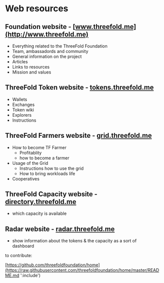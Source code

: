# Web resources

## Foundation website - [www.threefold.me](http://www.threefold.me)

- Everything related to the ThreeFold Foundation
- Team, ambassadords and community
- General information on the project
- Articles
- Links to resources
- Mission and values


## ThreeFold Token website - [tokens.threefold.me](https://tokens.threefold.me)

- Wallets
- Exchanges
- Token wiki
- Explorers
- Instructions

## ThreeFold Farmers website - [grid.threefold.me](https://www.tffarmers.com/)

- How to become TF Farmer
    - Profitablity
    - how to become a farmer
- Usage of the Grid
    - Instructions how to use the grid
    - How to bring workloads life
- Cooperatives

## ThreeFold Capacity website - [directory.threefold.me](http://directory.threefold.me)

- which capacity is available

## Radar website - [radar.threefold.me](http://radar.threefold.me)

- show information about the tokens & the capacity as a sort of dashboard


to contribute:

[https://github.com/threefoldfoundation/home](https://raw.githubusercontent.com/threefoldfoundation/home/master/README.md ':include')
